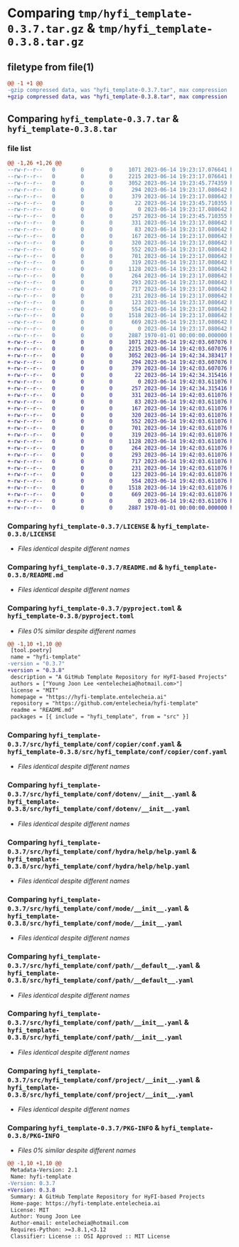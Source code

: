 # Comparing `tmp/hyfi_template-0.3.7.tar.gz` & `tmp/hyfi_template-0.3.8.tar.gz`

## filetype from file(1)

```diff
@@ -1 +1 @@
-gzip compressed data, was "hyfi_template-0.3.7.tar", max compression
+gzip compressed data, was "hyfi_template-0.3.8.tar", max compression
```

## Comparing `hyfi_template-0.3.7.tar` & `hyfi_template-0.3.8.tar`

### file list

```diff
@@ -1,26 +1,26 @@
--rw-r--r--   0        0        0     1071 2023-06-14 19:23:17.076641 hyfi_template-0.3.7/LICENSE
--rw-r--r--   0        0        0     2215 2023-06-14 19:23:17.076641 hyfi_template-0.3.7/README.md
--rw-r--r--   0        0        0     3052 2023-06-14 19:23:45.774359 hyfi_template-0.3.7/pyproject.toml
--rw-r--r--   0        0        0      294 2023-06-14 19:23:17.080642 hyfi_template-0.3.7/src/hyfi_template/__cli__.py
--rw-r--r--   0        0        0      379 2023-06-14 19:23:17.080642 hyfi_template-0.3.7/src/hyfi_template/__init__.py
--rw-r--r--   0        0        0       22 2023-06-14 19:23:45.710355 hyfi_template-0.3.7/src/hyfi_template/_version.py
--rw-r--r--   0        0        0        0 2023-06-14 19:23:17.080642 hyfi_template-0.3.7/src/hyfi_template/conf/__init__.py
--rw-r--r--   0        0        0      257 2023-06-14 19:23:45.710355 hyfi_template-0.3.7/src/hyfi_template/conf/about/__init__.yaml
--rw-r--r--   0        0        0      331 2023-06-14 19:23:17.080642 hyfi_template-0.3.7/src/hyfi_template/conf/batch/__init__.yaml
--rw-r--r--   0        0        0       83 2023-06-14 19:23:17.080642 hyfi_template-0.3.7/src/hyfi_template/conf/cmd/about.yaml
--rw-r--r--   0        0        0      167 2023-06-14 19:23:17.080642 hyfi_template-0.3.7/src/hyfi_template/conf/cmd/copy_conf.yaml
--rw-r--r--   0        0        0      320 2023-06-14 19:23:17.080642 hyfi_template-0.3.7/src/hyfi_template/conf/config.yaml
--rw-r--r--   0        0        0      552 2023-06-14 19:23:17.080642 hyfi_template-0.3.7/src/hyfi_template/conf/copier/conf.yaml
--rw-r--r--   0        0        0      701 2023-06-14 19:23:17.080642 hyfi_template-0.3.7/src/hyfi_template/conf/dotenv/__init__.yaml
--rw-r--r--   0        0        0      319 2023-06-14 19:23:17.080642 hyfi_template-0.3.7/src/hyfi_template/conf/hconf.yaml
--rw-r--r--   0        0        0     1128 2023-06-14 19:23:17.080642 hyfi_template-0.3.7/src/hyfi_template/conf/hydra/help/help.yaml
--rw-r--r--   0        0        0      264 2023-06-14 19:23:17.080642 hyfi_template-0.3.7/src/hyfi_template/conf/hydra/job_logging/custom.yaml
--rw-r--r--   0        0        0      293 2023-06-14 19:23:17.080642 hyfi_template-0.3.7/src/hyfi_template/conf/joblib/__init__.yaml
--rw-r--r--   0        0        0      717 2023-06-14 19:23:17.080642 hyfi_template-0.3.7/src/hyfi_template/conf/mode/__init__.yaml
--rw-r--r--   0        0        0      231 2023-06-14 19:23:17.080642 hyfi_template-0.3.7/src/hyfi_template/conf/mode/debug.yaml
--rw-r--r--   0        0        0      123 2023-06-14 19:23:17.080642 hyfi_template-0.3.7/src/hyfi_template/conf/path/__batch__.yaml
--rw-r--r--   0        0        0      554 2023-06-14 19:23:17.080642 hyfi_template-0.3.7/src/hyfi_template/conf/path/__default__.yaml
--rw-r--r--   0        0        0     1518 2023-06-14 19:23:17.080642 hyfi_template-0.3.7/src/hyfi_template/conf/path/__init__.yaml
--rw-r--r--   0        0        0      669 2023-06-14 19:23:17.080642 hyfi_template-0.3.7/src/hyfi_template/conf/project/__init__.yaml
--rw-r--r--   0        0        0        0 2023-06-14 19:23:17.080642 hyfi_template-0.3.7/src/hyfi_template/py.typed
--rw-r--r--   0        0        0     2887 1970-01-01 00:00:00.000000 hyfi_template-0.3.7/PKG-INFO
+-rw-r--r--   0        0        0     1071 2023-06-14 19:42:03.607076 hyfi_template-0.3.8/LICENSE
+-rw-r--r--   0        0        0     2215 2023-06-14 19:42:03.607076 hyfi_template-0.3.8/README.md
+-rw-r--r--   0        0        0     3052 2023-06-14 19:42:34.383417 hyfi_template-0.3.8/pyproject.toml
+-rw-r--r--   0        0        0      294 2023-06-14 19:42:03.607076 hyfi_template-0.3.8/src/hyfi_template/__cli__.py
+-rw-r--r--   0        0        0      379 2023-06-14 19:42:03.607076 hyfi_template-0.3.8/src/hyfi_template/__init__.py
+-rw-r--r--   0        0        0       22 2023-06-14 19:42:34.315416 hyfi_template-0.3.8/src/hyfi_template/_version.py
+-rw-r--r--   0        0        0        0 2023-06-14 19:42:03.611076 hyfi_template-0.3.8/src/hyfi_template/conf/__init__.py
+-rw-r--r--   0        0        0      257 2023-06-14 19:42:34.315416 hyfi_template-0.3.8/src/hyfi_template/conf/about/__init__.yaml
+-rw-r--r--   0        0        0      331 2023-06-14 19:42:03.611076 hyfi_template-0.3.8/src/hyfi_template/conf/batch/__init__.yaml
+-rw-r--r--   0        0        0       83 2023-06-14 19:42:03.611076 hyfi_template-0.3.8/src/hyfi_template/conf/cmd/about.yaml
+-rw-r--r--   0        0        0      167 2023-06-14 19:42:03.611076 hyfi_template-0.3.8/src/hyfi_template/conf/cmd/copy_conf.yaml
+-rw-r--r--   0        0        0      320 2023-06-14 19:42:03.611076 hyfi_template-0.3.8/src/hyfi_template/conf/config.yaml
+-rw-r--r--   0        0        0      552 2023-06-14 19:42:03.611076 hyfi_template-0.3.8/src/hyfi_template/conf/copier/conf.yaml
+-rw-r--r--   0        0        0      701 2023-06-14 19:42:03.611076 hyfi_template-0.3.8/src/hyfi_template/conf/dotenv/__init__.yaml
+-rw-r--r--   0        0        0      319 2023-06-14 19:42:03.611076 hyfi_template-0.3.8/src/hyfi_template/conf/hconf.yaml
+-rw-r--r--   0        0        0     1128 2023-06-14 19:42:03.611076 hyfi_template-0.3.8/src/hyfi_template/conf/hydra/help/help.yaml
+-rw-r--r--   0        0        0      264 2023-06-14 19:42:03.611076 hyfi_template-0.3.8/src/hyfi_template/conf/hydra/job_logging/custom.yaml
+-rw-r--r--   0        0        0      293 2023-06-14 19:42:03.611076 hyfi_template-0.3.8/src/hyfi_template/conf/joblib/__init__.yaml
+-rw-r--r--   0        0        0      717 2023-06-14 19:42:03.611076 hyfi_template-0.3.8/src/hyfi_template/conf/mode/__init__.yaml
+-rw-r--r--   0        0        0      231 2023-06-14 19:42:03.611076 hyfi_template-0.3.8/src/hyfi_template/conf/mode/debug.yaml
+-rw-r--r--   0        0        0      123 2023-06-14 19:42:03.611076 hyfi_template-0.3.8/src/hyfi_template/conf/path/__batch__.yaml
+-rw-r--r--   0        0        0      554 2023-06-14 19:42:03.611076 hyfi_template-0.3.8/src/hyfi_template/conf/path/__default__.yaml
+-rw-r--r--   0        0        0     1518 2023-06-14 19:42:03.611076 hyfi_template-0.3.8/src/hyfi_template/conf/path/__init__.yaml
+-rw-r--r--   0        0        0      669 2023-06-14 19:42:03.611076 hyfi_template-0.3.8/src/hyfi_template/conf/project/__init__.yaml
+-rw-r--r--   0        0        0        0 2023-06-14 19:42:03.611076 hyfi_template-0.3.8/src/hyfi_template/py.typed
+-rw-r--r--   0        0        0     2887 1970-01-01 00:00:00.000000 hyfi_template-0.3.8/PKG-INFO
```

### Comparing `hyfi_template-0.3.7/LICENSE` & `hyfi_template-0.3.8/LICENSE`

 * *Files identical despite different names*

### Comparing `hyfi_template-0.3.7/README.md` & `hyfi_template-0.3.8/README.md`

 * *Files identical despite different names*

### Comparing `hyfi_template-0.3.7/pyproject.toml` & `hyfi_template-0.3.8/pyproject.toml`

 * *Files 0% similar despite different names*

```diff
@@ -1,10 +1,10 @@
 [tool.poetry]
 name = "hyfi-template"
-version = "0.3.7"
+version = "0.3.8"
 description = "A GitHub Template Repository for HyFI-based Projects"
 authors = ["Young Joon Lee <entelecheia@hotmail.com>"]
 license = "MIT"
 homepage = "https://hyfi-template.entelecheia.ai"
 repository = "https://github.com/entelecheia/hyfi-template"
 readme = "README.md"
 packages = [{ include = "hyfi_template", from = "src" }]
```

### Comparing `hyfi_template-0.3.7/src/hyfi_template/conf/copier/conf.yaml` & `hyfi_template-0.3.8/src/hyfi_template/conf/copier/conf.yaml`

 * *Files identical despite different names*

### Comparing `hyfi_template-0.3.7/src/hyfi_template/conf/dotenv/__init__.yaml` & `hyfi_template-0.3.8/src/hyfi_template/conf/dotenv/__init__.yaml`

 * *Files identical despite different names*

### Comparing `hyfi_template-0.3.7/src/hyfi_template/conf/hydra/help/help.yaml` & `hyfi_template-0.3.8/src/hyfi_template/conf/hydra/help/help.yaml`

 * *Files identical despite different names*

### Comparing `hyfi_template-0.3.7/src/hyfi_template/conf/mode/__init__.yaml` & `hyfi_template-0.3.8/src/hyfi_template/conf/mode/__init__.yaml`

 * *Files identical despite different names*

### Comparing `hyfi_template-0.3.7/src/hyfi_template/conf/path/__default__.yaml` & `hyfi_template-0.3.8/src/hyfi_template/conf/path/__default__.yaml`

 * *Files identical despite different names*

### Comparing `hyfi_template-0.3.7/src/hyfi_template/conf/path/__init__.yaml` & `hyfi_template-0.3.8/src/hyfi_template/conf/path/__init__.yaml`

 * *Files identical despite different names*

### Comparing `hyfi_template-0.3.7/src/hyfi_template/conf/project/__init__.yaml` & `hyfi_template-0.3.8/src/hyfi_template/conf/project/__init__.yaml`

 * *Files identical despite different names*

### Comparing `hyfi_template-0.3.7/PKG-INFO` & `hyfi_template-0.3.8/PKG-INFO`

 * *Files 0% similar despite different names*

```diff
@@ -1,10 +1,10 @@
 Metadata-Version: 2.1
 Name: hyfi-template
-Version: 0.3.7
+Version: 0.3.8
 Summary: A GitHub Template Repository for HyFI-based Projects
 Home-page: https://hyfi-template.entelecheia.ai
 License: MIT
 Author: Young Joon Lee
 Author-email: entelecheia@hotmail.com
 Requires-Python: >=3.8.1,<3.12
 Classifier: License :: OSI Approved :: MIT License
```

